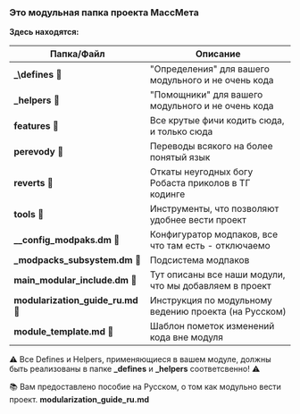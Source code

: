 ### Это модульная папка проекта МассМета

**Здесь находятся:**

| Папка/Файл                         | Описание
| ---------------------------------- | -------------------------------------------------------|
| **_\defines**                   📁 | "Определения" для вашего модульного и не очень кода    |
| **\_helpers**                   📁 | "Помощники" для вашего модульного и не очень кода      |
| **features**                    📁 | Все крутые фичи кодить сюда, и только сюда             |
| **perevody**                    📁 | Переводы всякого на более понятый язык                 |
| **reverts**                     📁 | Откаты неугодных богу Робаста приколов в ТГ кодинге    |
| **tools**                       📁 | Инструменты, что позволяют удобнее вести проект        |
| **\_\_config_modpaks.dm**       📄 | Конфигуратор модпаков, все что там есть - отключаемо   |
| **\_modpacks_subsystem.dm**     📄 | Подсистема модпаков                                    |
| **main_modular_include.dm**     📄 | Тут описаны все наши модули, что мы добавляем в проект |
| **modularization_guide_ru.md**  📝 | Инструкция по модульному ведению проекта (на Русском)  |
| **module_template.md**          📝 | Шаблон пометок изменений кода вне модуля               |

⚠️ Все Defines и Helpers, применяющиеся в вашем модуле, должны быть реализованы в папке **\_defines** и **\_helpers** соответсвенно! ⚠️

📚 Вам предоставлено пособие на Русском, о том как модульно вести проект. **modularization_guide_ru.md**
